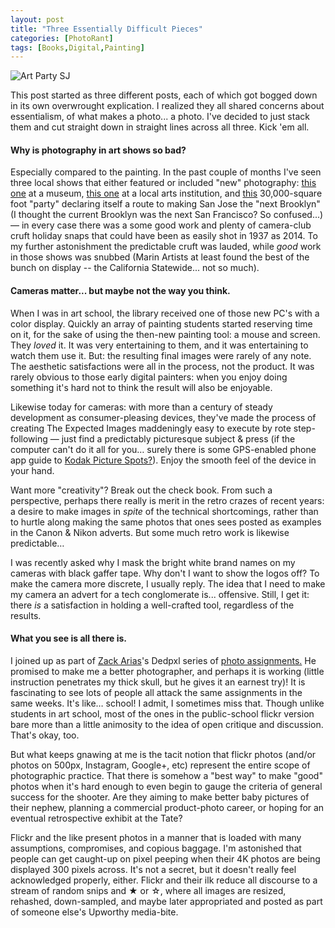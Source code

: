```yaml
---
layout: post
title: "Three Essentially Difficult Pieces"
categories: [PhotoRant]
tags: [Books,Digital,Painting]
---
```

<img title="Art Party SJ" class="img-responsive" src="https://www.botzilla.com/blog/archives/pix2014/bjorke_DSCF2339.jpg"  border="0" />

This post started as three different posts, each of which got bogged down in its own overwrought explication. I realized they all shared concerns about essentialism, of what makes a photo... a photo. I've decided to just stack them and cut straight down in straight lines across all three. Kick 'em all.



<!--more-->
#### Why is photography in art shows so bad?

Especially compared to the painting. In the past couple of months I've seen three local shows that either featured or included &quot;new&quot; photography: <a href="http://www.tritonmuseum.org/exhibitions_photographycompetition_2014.php">this one</a> at a museum, <a href="http://www.marinsocietyofartists.org/shows.html">this one</a> at a local arts institution, and <a href="http://artpartysj.com/">this</a> 30,000-square foot "party" declaring itself a route to making San Jose the "next Brooklyn" (I thought the current Brooklyn was the next San Francisco? So confused...) &mdash; in every case there was a some good work and plenty of camera-club cruft holiday snaps that could have been as easily shot in 1937 as 2014. To my further astonishment the predictable cruft was lauded, while _good_ work in those shows was snubbed (Marin Artists at least found the best of the bunch on display -- the California Statewide... not so much).

#### Cameras matter... but maybe not the way you think.

When I was in art school, the library received one of those new PC's with a color display. Quickly an array of painting students started reserving time on it, for the sake of using the then-new painting tool: a mouse and screen. They <i>loved</i> it. It was very entertaining to them, and it was entertaining to watch them use it. But: the resulting final images were rarely of any note. The aesthetic satisfactions were all in the process, not the product. It was rarely obvious to those early digital painters: when you enjoy doing something it's hard not to think the result will also be enjoyable.

Likewise today for cameras: with more than a century of steady development as consumer-pleasing devices, they've made the process of creating The Expected Images maddeningly easy to execute by rote step-following &mdash; just find a predictably picturesque subject & press (if the computer can't do it all for you&hellip; surely there is some GPS-enabled phone app guide to <a href="{{ site.baseurl }}{% post_url 2004-04-27-The-Picture %}">Kodak Picture Spots?</a>). Enjoy the smooth feel of the device in your hand.

Want more "creativity"? Break out the check book. From such a perspective, perhaps there really is merit in the retro crazes of recent years: a desire to make images in <i>spite</i> of the technical shortcomings, rather than to hurtle along making the same photos that ones sees posted as examples in the Canon & Nikon adverts. But some much retro work is likewise predictable&hellip;

I was recently asked why I mask the bright white brand names on my cameras with black gaffer tape. Why don't I want to show the logos off? To make the camera more discrete, I usually reply. The idea that I need to make my camera an advert for a tech conglomerate is... offensive. Still, I get it: there <i>is</i> a satisfaction in holding a well-crafted tool, regardless of the results.

#### What you see is all there is.

I joined up as part of <a href="http://dedpxl.com/">Zack Arias</a>'s Dedpxl series of <a href="https://www.flickr.com/groups/dedpxl/">photo assignments.</a> He promised to make me a better photographer, and perhaps it is working (little instruction penetrates my thick skull, but he gives it an earnest try)! It is fascinating to see lots of people all attack the same assignments in the same weeks. It's like&hellip; school! I admit, I sometimes miss that. Though unlike students in art school, most of the ones in the public-school flickr version bare more than a little animosity to the idea of open critique and discussion. That's okay, too.

But what keeps gnawing at me is the tacit notion that flickr photos (and/or photos on 500px, Instagram, Google+, etc) represent the entire scope of photographic practice. That there is somehow a &quot;best way&quot; to make &quot;good&quot; photos when it's hard enough to even begin to gauge the criteria of general success for the shooter. Are they aiming to make better baby pictures of their nephew, planning a commercial product-photo career, or hoping for an eventual retrospective exhibit at the Tate?

Flickr and the like present photos in a manner that is loaded with many assumptions, compromises, and copious baggage. I'm astonished that people can get caught-up on pixel peeping when their 4K photos are being displayed 300 pixels across. It's not a secret, but it doesn't really feel acknowledged properly, either. Flickr and their ilk reduce all discourse to a stream of random snips and &#9733; or &#9734;, where all images are resized, rehashed, down-sampled, and maybe later appropriated and posted as part of someone else's Upworthy media-bite.



